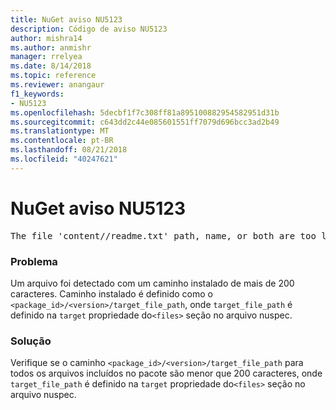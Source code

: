 ```yaml
---
title: NuGet aviso NU5123
description: Código de aviso NU5123
author: mishra14
ms.author: anmishr
manager: rrelyea
ms.date: 8/14/2018
ms.topic: reference
ms.reviewer: anangaur
f1_keywords:
- NU5123
ms.openlocfilehash: 5decbf1f7c308ff81a895100882954582951d31b
ms.sourcegitcommit: c643dd2c44e085601551ff7079d696bcc3ad2b49
ms.translationtype: MT
ms.contentlocale: pt-BR
ms.lasthandoff: 08/21/2018
ms.locfileid: "40247621"
---
```

# <a name="nuget-warning-nu5123"></a>NuGet aviso NU5123
<pre>The file 'content/<LongPath>/readme.txt' path, name, or both are too long. Your package might not work without long file path support. Please shorten the file path or file name.</pre>

### <a name="issue"></a>Problema

Um arquivo foi detectado com um caminho instalado de mais de 200 caracteres. Caminho instalado é definido como o `<package_id>/<version>/target_file_path`, onde `target_file_path` é definido na `target` propriedade do`<files>` seção no arquivo nuspec.


### <a name="solution"></a>Solução

Verifique se o caminho `<package_id>/<version>/target_file_path` para todos os arquivos incluídos no pacote são menor que 200 caracteres, onde `target_file_path` é definido na `target` propriedade do`<files>` seção no arquivo nuspec.

